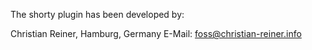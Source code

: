 The shorty plugin has been developed by:

Christian Reiner, Hamburg, Germany
E-Mail: foss@christian-reiner.info
